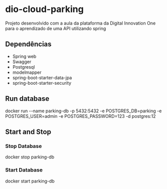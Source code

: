 # dio-cloud-parking
Projeto desenvolvido com a aula da plataforma da Digital Innovation One para o aprendizado de uma API utilizando spring

## Dependências
* Spring web
* Swagger
* Postgresql
* modelmapper
* spring-boot-starter-data-jpa
* spring-boot-starter-security


## Run database
docker run --name parking-db -p 5432:5432 -e POSTGRES_DB=parking -e POSTGRES_USER=admin -e POSTGRES_PASSWORD=123 -d postgres:12

## Start and Stop

### Stop Database
docker stop parking-db

### Start Database
docker start parking-db